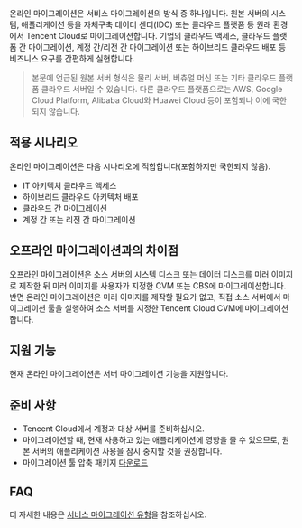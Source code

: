 

온라인 마이그레이션은 서비스 마이그레이션의 방식 중 하나입니다. 원본 서버의 시스템, 애플리케이션 등을 자체구축 데이터 센터(IDC) 또는 클라우드 플랫폼 등 원래 환경에서 Tencent Cloud로 마이그레이션합니다. 기업의 클라우드 액세스, 클라우드 플랫폼 간 마이그레이션, 계정 간/리전 간 마이그레이션 또는 하이브리드 클라우드 배포 등 비즈니스 요구를 간편하게 실현합니다. 
> 본문에 언급된 원본 서버 형식은 물리 서버, 버츄얼 머신 또는 기타 클라우드 플랫폼 클라우드 서버일 수 있습니다. 다른 클라우드 플랫폼으로는 AWS, Google Cloud Platform, Alibaba Cloud와 Huawei Cloud 등이 포함되나 이에 국한되지 않습니다.
>

## 적용 시나리오

온라인 마이그레이션은 다음 시나리오에 적합합니다(포함하지만 국한되지 않음).
- IT 아키텍처 클라우드 액세스
- 하이브리드 클라우드 아키텍처 배포
- 클라우드 간 마이그레이션
- 계정 간 또는 리전 간 마이그레이션

## 오프라인 마이그레이션과의 차이점

오프라인 마이그레이션은 소스 서버의 시스템 디스크 또는 데이터 디스크를 미러 이미지로 제작한 뒤 미러 이미지를 사용자가 지정한 CVM 또는 CBS에 마이그레이션합니다. 반면 온라인 마이그레이션은 미러 이미지를 제작할 필요가 없고, 직접 소스 서버에서 마이그레이션 툴을 실행하여 소스 서버를 지정한 Tencent Cloud CVM에 마이그레이션합니다. 

## 지원 기능

현재 온라인 마이그레이션은 서버 마이그레이션 기능을 지원합니다.

## 준비 사항

- Tencent Cloud에서 계정과 대상 서버를 준비하십시오.
- 마이그레이션할 때, 현재 사용하고 있는 애플리케이션에 영향을 줄 수 있으므로, 원본 서버의 애플리케이션 사용을 잠시 중지할 것을 권장합니다. 
- 마이그레이션 툴 압축 패키지 [다운로드](https://go2tencentcloud-1251783334.cos.ap-guangzhou.myqcloud.com/latest/go2tencentcloud.zip)

## FAQ

더 자세한 내용은 [서비스 마이그레이션 유형](https://cloud.tencent.com/document/product/213/32962)을 참조하십시오.
